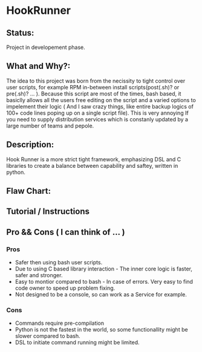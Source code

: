 # HookRunner
## Status:
Project in developement phase.

## What and Why?:
The idea to this project was born from the necissity to tight control over user scripts, for example RPM in-between install scripts(post<Something>(.sh)? or pre<Something>(.sh)? ... ).
Because this script are most of the times, bash based, it basiclly allows all the users free editing on the script and a varied options to impelement their logic ( And I saw crazy things, like entire backup logics of 100+ code lines poping up on a single script file).
This is very annoying If you need to supply distribution services which is constanly updated by a large number of teams and pepole.
  
## Description:
Hook Runner is a more strict tight framework, emphasizing DSL and C libraries to create a balance between capability and saftey, written in python. 

## Flaw Chart:
<To Be Added>
  
## Tutorial / Instructions 
<To Be Added>
  
## Pro && Cons ( I can think of ... )
### Pros
- Safer then using bash user scripts.
- Due to using C based library interaction - The inner core logic is faster, safer and stronger.
- Easy to montior compared to bash - In case of errors. Very easy to find code owner to speed up problem fixing.
- Not designed to be a console, so can work as a Service for example.
### Cons
- Commands require pre-compilation
- Python is not the fastest in the world, so some functionallity might be slower compared to bash.
- DSL to initiate command running might be limited.

